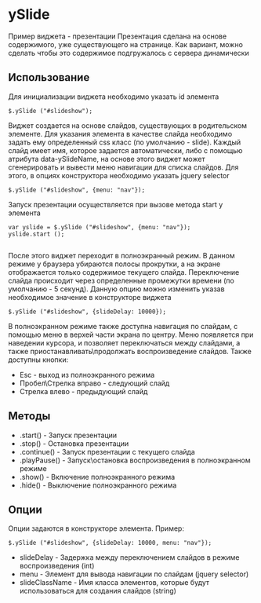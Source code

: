 # ySlide 

Пример виджета - презентации
Презентация сделана на основе содержимого, уже существующего на странице.
Как вариант, можно сделать чтобы это содержимое подгружалось с сервера динамически

## Использование

Для инициализации виджета необходимо указать id элемента
```
$.ySlide ("#slideshow");
```

Виджет создается на основе слайдов, существующих в родительском элементе.
Для указания элемента в качестве слайда необходимо задать ему определенный css класс
(по умолчанию - slide). 
Каждый слайд имеет имя, которое задается автоматически, либо с помощью атрибута data-ySlideName, 
на основе этого виджет может сгенерировать и вывести меню навигации для списка слайдов. 
Для этого, в опциях конструктора необходимо указать jquery selector 
```
$.ySlide ("#slideshow", {menu: "nav"});
```

Запуск презентации осуществляется при вызове метода start у элемента
```
var yslide = $.ySlide ("#slideshow", {menu: "nav"});
yslide.start ();
	
```
После этого виджет переходит в полноэкранный режим. В данном режиме у браузера убираются полосы
прокрутки, а на экране отображается только содержимое текущего слайда. Переключение слайда происходит
через определенные промежутки времени (по умолчанию - 5 секунд). Данную опцию можно изменить указав 
необходимое значение в конструкторе виджета
```
$.ySlide ("#slideshow", {slideDelay: 10000});

```
В полноэкранном режиме также доступна навигация по слайдам, с помощью меню в верхей части экрана 
по центру. Меню появляется при наведении курсора, и позволяет переключаться между слайдами, а также
приостанавливать\продолжать воспроизведение слайдов. Также доступны кнопки: 
 * Esc - выход из полноэкранного режима
 * Пробел\Стрелка вправо - следующий слайд 
 * Стрелка влево - предыдующий слайд

## Методы

 * .start() - Запуск презентации
 * .stop() - Остановка презентации
 * .continue() - Запуск презентации с текущего слайда
 * .playPause() - Запуск\остановка воспроизведения в полноэкранном режиме
 * .show() - Включение полноэкранного режима
 * .hide() - Выключение полноэкранного режима

## Опции

Опции задаются в конструкторе элемента. Пример:
```
$.ySlide ("#slideshow", {slideDelay: 10000, menu: "nav"});
```

 * slideDelay - Задержка между переключением слайдов в режиме воспроизведения (int)
 * menu - Элемент для вывода навигации по слайдам (jquery selector)
 * slideClassName - Имя класса элементов, которые будут использоваться для создания слайдов (string)
